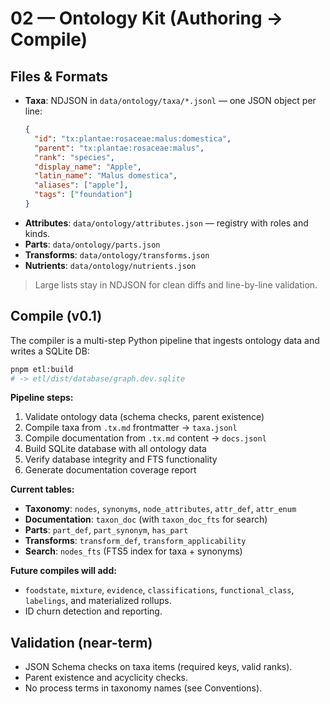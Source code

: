 # 02 — Ontology Kit (Authoring → Compile)

## Files & Formats

- **Taxa**: NDJSON in `data/ontology/taxa/*.jsonl` — one JSON object per line:
  ```json
  {
    "id": "tx:plantae:rosaceae:malus:domestica",
    "parent": "tx:plantae:rosaceae:malus",
    "rank": "species",
    "display_name": "Apple",
    "latin_name": "Malus domestica",
    "aliases": ["apple"],
    "tags": ["foundation"]
  }
  ```
- **Attributes**: `data/ontology/attributes.json` — registry with roles and kinds.
- **Parts**: `data/ontology/parts.json`
- **Transforms**: `data/ontology/transforms.json`
- **Nutrients**: `data/ontology/nutrients.json`

> Large lists stay in NDJSON for clean diffs and line-by-line validation.

## Compile (v0.1)

The compiler is a multi-step Python pipeline that ingests ontology data and writes a SQLite DB:

```bash
pnpm etl:build
# -> etl/dist/database/graph.dev.sqlite
```

**Pipeline steps:**

1. Validate ontology data (schema checks, parent existence)
2. Compile taxa from `.tx.md` frontmatter → `taxa.jsonl`
3. Compile documentation from `.tx.md` content → `docs.jsonl`
4. Build SQLite database with all ontology data
5. Verify database integrity and FTS functionality
6. Generate documentation coverage report

**Current tables:**

- **Taxonomy**: `nodes`, `synonyms`, `node_attributes`, `attr_def`, `attr_enum`
- **Documentation**: `taxon_doc` (with `taxon_doc_fts` for search)
- **Parts**: `part_def`, `part_synonym`, `has_part`
- **Transforms**: `transform_def`, `transform_applicability`
- **Search**: `nodes_fts` (FTS5 index for taxa + synonyms)

**Future compiles will add:**

- `foodstate`, `mixture`, `evidence`, `classifications`, `functional_class`, `labelings`, and materialized rollups.
- ID churn detection and reporting.

## Validation (near-term)

- JSON Schema checks on taxa items (required keys, valid ranks).
- Parent existence and acyclicity checks.
- No process terms in taxonomy names (see Conventions).
